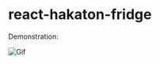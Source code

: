 # react-hakaton-fridge

Demonstration:

![Gif](https://github.com/KIBINNANEKO/react-hakaton-fridge/blob/main/src/assets/demonstration.gif)
